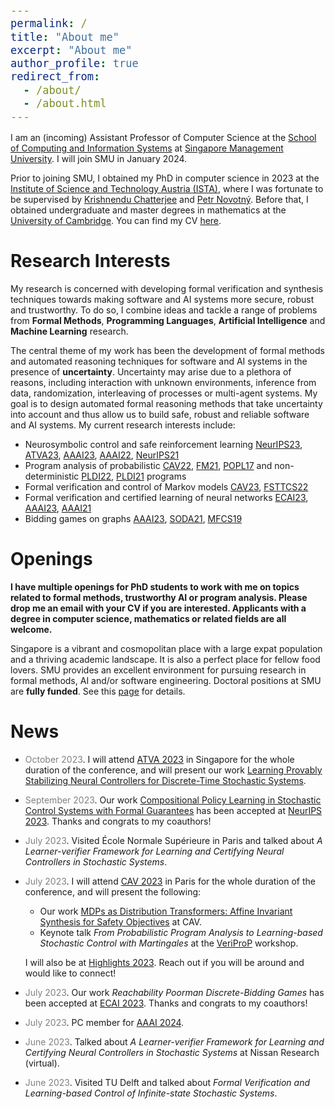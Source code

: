 ```yaml
---
permalink: /
title: "About me"
excerpt: "About me"
author_profile: true
redirect_from: 
  - /about/
  - /about.html
---
```


<style type="text/css">

body, td {
   font-size: 14px;
}
code.r{
  font-size: 20px;
}
pre {
  font-size: 20px
}
</style>

I am an (incoming) Assistant Professor of Computer Science at the [School of Computing and Information Systems](https://computing.smu.edu.sg/) at [Singapore Management University](https://www.smu.edu.sg/). I will join SMU in January 2024.

Prior to joining SMU, I obtained my PhD in computer science in 2023 at the [Institute of Science and Technology Austria (ISTA)](https://ista.ac.at/en/home/), where I was fortunate to be supervised by [Krishnendu Chatterjee](https://pub.ist.ac.at/~kchatterjee/) and [Petr Novotný](https://www.fi.muni.cz/~xnovot18/). Before that, I obtained undergraduate and master degrees in mathematics at the [University of Cambridge](https://www.cam.ac.uk/). You can find my CV  [here](CV_Zikelic.pdf).

# Research Interests

My research is concerned with developing formal verification and synthesis techniques towards making software and AI systems more secure, robust and trustworthy. To do so, I combine ideas and tackle a range of problems from **Formal Methods**, **Programming Languages**, **Artificial Intelligence** and **Machine Learning** research. 

The central theme of my work has been the development of formal methods and automated reasoning techniques for software and AI systems in the presence of **uncertainty**. Uncertainty may arise due to a plethora of reasons, including interaction with unknown environments, inference from data, randomization, interleaving of processes or multi-agent systems. My goal is to design automated formal reasoning methods that take uncertainty into account and thus allow us to build safe, robust and reliable software and AI systems. My current research interests include:
- Neurosymbolic control and safe reinforcement learning [NeurIPS23](https://openreview.net/forum?id=Yx8Sw2H5Q7), [ATVA23](https://link.springer.com/chapter/10.1007/978-3-031-45329-8_17), [AAAI23](https://ojs.aaai.org/index.php/AAAI/article/view/26407), [AAAI22](https://ojs.aaai.org/index.php/AAAI/article/view/20695), [NeurIPS21](https://proceedings.neurips.cc/paper/2021/hash/544defa9fddff50c53b71c43e0da72be-Abstract.html)
- Program analysis of probabilistic [CAV22](https://link.springer.com/chapter/10.1007/978-3-031-13185-1_4), [FM21](https://link.springer.com/chapter/10.1007/978-3-030-90870-6_33), [POPL17](https://dl.acm.org/doi/10.1145/3009837.3009873) and non-deterministic [PLDI22](https://dl.acm.org/doi/abs/10.1145/3519939.3523435), [PLDI21](https://dl.acm.org/doi/10.1145/3453483.3454093) programs
- Formal verification and control of Markov models [CAV23](https://link.springer.com/chapter/10.1007/978-3-031-37709-9_5), [FSTTCS22](https://drops.dagstuhl.de/opus/volltexte/2022/17421/)
- Formal verification and certified learning of neural networks [ECAI23](https://ebooks.iospress.nl/volumearticle/64196), [AAAI23](https://ojs.aaai.org/index.php/AAAI/article/view/26747), [AAAI21](https://ojs.aaai.org/index.php/AAAI/article/view/16496)
- Bidding games on graphs [AAAI23](https://ojs.aaai.org/index.php/AAAI/article/view/25679), [SODA21](https://epubs.siam.org/doi/10.1137/1.9781611976465.38), [MFCS19](https://drops.dagstuhl.de/opus/volltexte/2019/10955/)

<!-- My research is concerned with developing algorithms for formally verifying correctness of software. In particular, I combine ideas from **Formal Verification**, **Programming Languages** and **Machine Learning** towards designing mathematically rigorous yet fully automated and scalable methods for formal analysis of programs and for ensuring safety and trustworthiness of AI systems. My work lies in the interplay of formal methods, trustworthy AI and static program analysis.

The central theme of my work is the development of formal methods and automated reasoning techniques for **stochastic systems**. Stochastic systems provide a framework for modeling and quantifying uncertainty that may arise due to randomization, interaction with unknown environments or inference from data. My goal is to contribute to laying foundations of automated formal reasoning about stochastic systems, towards enhancing safety and trustworthiness of software and AI systems in the presence of uncertainty. My current research focuses on formal verification and control of Markov models, learning and verification of neural controllers, safe reinforcement learning and probabilistic program analysis.  -->

<!-- My research is concerned with developing algorithms for formally verifying correctness of software. In particular, I combine ideas from **Formal Verification**, **Programming Languages** and **Machine Learning** towards designing mathematically rigorous yet fully automated and scalable methods for formal analysis of programs, systems with learned components as well as for safe learning. I work in the broad areas of probabilistic verification, program verification and AI safety.

The central theme of my work is the development of formal methods and automated reasoning techniques for **stochastic systems**. Stochastic systems provide a framework for modeling and quantifying uncertainty that may arise due to randomization, interaction with unknown environments or inference from data. My goal is to contribute to laying foundations of automated formal reasoning about stochastic systems, towards enhancing safety and trustworthiness of software and AI systems in the presence of uncertainty. More concretely, my current research focuses on probabilistic program analysis, formal verification of Markov models, stochastic control and safe reinforcement learning.

I also work on static analysis of non-probabilistic programs and on formal verification of systems with neural network components. Automated methods for probabilistic program analysis and for learning-based stochastic control often draw insight from these areas, so I follow the developments and contribute to these fields. Finally, I am also interested in bidding games on graphs.

My current research interests include:
- Probabilistic program analysis [CAV 2022](https://link.springer.com/chapter/10.1007/978-3-031-13185-1_4), [FM 2021](https://link.springer.com/chapter/10.1007/978-3-030-90870-6_33), [POPL 2017](https://dl.acm.org/doi/10.1145/3009837.3009873)
- Learning-based stochastic control [TACAS 2023](https://link.springer.com/chapter/10.1007/978-3-031-30823-9_1), [AAAI 2023a](https://ojs.aaai.org/index.php/AAAI/article/view/26407), [SRML@ICLR 2022](https://arxiv.org/abs/2205.11991), [AAAI 2022](https://arxiv.org/abs/2112.09495), [NeurIPS 2021](https://proceedings.neurips.cc/paper/2021/hash/544defa9fddff50c53b71c43e0da72be-Abstract.html)
- Probabilistic verification [CAV 2023](https://arxiv.org/abs/2305.16796), [FSTTCS 2022](https://drops.dagstuhl.de/opus/volltexte/2022/17421/)
- Static program analysis [PLDI 2022](https://dl.acm.org/doi/abs/10.1145/3519939.3523435), [PLDI 2021](https://dl.acm.org/doi/10.1145/3453483.3454093)
- Neural network verification [AAAI 2023b](https://ojs.aaai.org/index.php/AAAI/article/view/26747), [AAAI 2021](https://ojs.aaai.org/index.php/AAAI/article/view/16496)
- Bidding games on graphs [AAAI 2023c](https://ojs.aaai.org/index.php/AAAI/article/view/25679), [SODA 2021](https://epubs.siam.org/doi/10.1137/1.9781611976465.38), [MFCS 2019](https://drops.dagstuhl.de/opus/volltexte/2019/10955/) -->

<!--My research focuses on developing algorithms for formally verifying correctness of software. In particular, I combine ideas from **Formal Verification**, **Programming Languages** and **Machine Learning** research in order to design mathematically rigorous yet fully automated and scalable methods for providing formal guarantees about programs, systems with learned components as well as for safe learning. More concretely, my research interests include:
- Formal Verification
- Static Program Analysis
- Neural Network Verification
- Learning-based Control
- Safe Reinforcement Learning
- Game Theory

# Research Highlights

I am especially interested in formal verification and certified control of **stochastic systems** in which stochasticity is used to model and quantify uncertainty. I have worked on static analysis of probabilistic programs ([CAV 2022](https://link.springer.com/chapter/10.1007/978-3-031-13185-1_4), [FM 2021](https://link.springer.com/chapter/10.1007/978-3-030-90870-6_33), [POPL 2017](https://dl.acm.org/doi/10.1145/3009837.3009873)) and formal verification and safe policy learning for stochastic feedback loop systems ([AAAI 2023a](https://arxiv.org/abs/2210.05308), [SRML@ICLR 2022](https://arxiv.org/abs/2205.11991), [AAAI 2022](https://arxiv.org/abs/2112.09495), [NeurIPS 2021](https://proceedings.neurips.cc/paper/2021/hash/544defa9fddff50c53b71c43e0da72be-Abstract.html)). However, my research is not restricted to stochastic systems and I have also worked on static analysis for non-probabilistic programs and properties such as termination or resource usage ([PLDI 2022](https://dl.acm.org/doi/abs/10.1145/3519939.3523435), [PLDI 2021](https://dl.acm.org/doi/10.1145/3453483.3454093)), as well as on verification of quantized neural networks ([AAAI 2023b](https://arxiv.org/abs/2211.16187), [AAAI 2021](https://ojs.aaai.org/index.php/AAAI/article/view/16496)).

I also study bidding games on graphs. These are a class of games that model ongoing and stateful auctions, in which players have budgets and bid for the right to move. In our work, we studied such games with several classical bidding mechanisms ([AAAI 2023c](https://arxiv.org/abs/2211.13626), [SODA 2021](https://epubs.siam.org/doi/10.1137/1.9781611976465.38), [MFCS 2019](https://drops.dagstuhl.de/opus/volltexte/2019/10955/)). -->

# Openings

**I have multiple openings for PhD students to work with me on topics related to formal methods, trustworthy AI or program analysis. Please drop me an email with your CV if you are interested. Applicants with a degree in computer science, mathematics or related fields are all welcome.**

Singapore is a vibrant and cosmopolitan place with a large expat population and a thriving academic landscape. It is also a perfect place for fellow food lovers. SMU provides an excellent environment for pursuing research in formal methods, AI and/or software engineering. Doctoral positions at SMU are **fully funded**. See this [page](https://computing.smu.edu.sg/phd/admissions-fees-scholarships) for details.

<!--  Doctoral positions at SMU are **fully funded** for four years, with a possible extension to the fifth year. The exceptionally qualified students will also be offered the SMU Presidential Doctoral Fellowship in Computing, which comes with a highly competitive stipend. See this [page](https://computing.smu.edu.sg/phd/admissions-fees-scholarships) for details.

Singapore is a vibrant and cosmopolitan place with a large expat population and a thriving academic landscape. It is also a perfect place for fellow food lovers. SMU provides an excellent environment for pursuing research in formal methods, AI and/or software engineering. It is ranked No. 39 globally (No. 16 in Asia) in the AI category, No. 16 globally (No. 6 in Asia) in the Software Engineering category, and No. 87 globally (No. 15 in Asia) in general "Computer Science" according to [CSRankings](https://csrankings.org/#/index?all&us).  -->

# News

* <span style="color:grey">October 2023</span>\. I will attend [ATVA 2023](https://atva-conference.org/2023/) in Singapore for the whole duration of the conference, and will present our work [Learning Provably Stabilizing Neural Controllers for Discrete-Time Stochastic Systems](https://link.springer.com/chapter/10.1007/978-3-031-45329-8_17).

* <span style="color:grey">September 2023</span>\. Our work [Compositional Policy Learning in Stochastic Control Systems with Formal Guarantees](https://openreview.net/forum?id=Yx8Sw2H5Q7) has been accepted at [NeurIPS 2023](https://nips.cc/). Thanks and congrats to my coauthors!

* <span style="color:grey">July 2023</span>\. Visited École Normale Supérieure in Paris and talked about *A Learner-verifier Framework for Learning and Certifying Neural Controllers in Stochastic Systems*.

* <span style="color:grey">July 2023</span>\. I will attend [CAV 2023](http://www.i-cav.org/2023/) in Paris for the whole duration of the conference, and will present the following:
    - Our work [MDPs as Distribution Transformers: Affine Invariant Synthesis for Safety Objectives](https://arxiv.org/pdf/2305.16796.pdf) at CAV.
    - Keynote talk *From Probabilistic Program Analysis to Learning-based Stochastic Control 
with Martingales* at the [VeriProP](https://veriprop.github.io/2023/) workshop.

    I will also be at [Highlights 2023](https://highlights-conference.org/2023/cfp). Reach out if you will be around and would like to connect!

* <span style="color:grey">July 2023</span>\. Our work *Reachability Poorman Discrete-Bidding Games* has been accepted at [ECAI 2023](https://ecai2023.eu/). Thanks and congrats to my coauthors!

* <span style="color:grey">July 2023</span>\. PC member for [AAAI 2024](https://aaai.org/aaai-conference/).

* <span style="color:grey">June 2023</span>\. Talked about *A Learner-verifier Framework for Learning and Certifying Neural Controllers in Stochastic Systems* at Nissan Research (virtual).

* <span style="color:grey">June 2023</span>\. Visited TU Delft and talked about *Formal Verification and Learning-based Control of Infinite-state Stochastic Systems*.